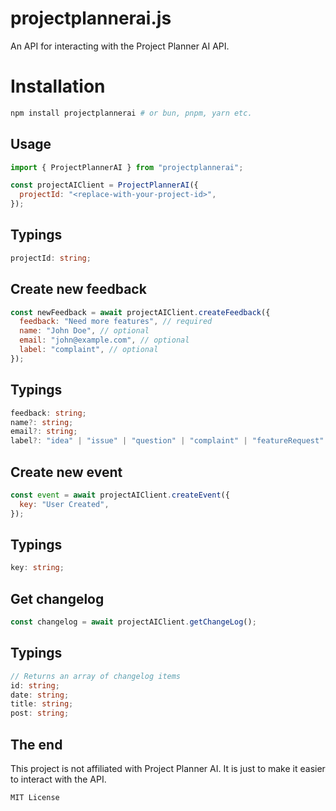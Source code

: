 # projectplannerai.js

An API for interacting with the Project Planner AI API.

# Installation

```bash
npm install projectplannerai # or bun, pnpm, yarn etc.
```

## Usage

```javascript
import { ProjectPlannerAI } from "projectplannerai";

const projectAIClient = ProjectPlannerAI({
  projectId: "<replace-with-your-project-id>",
});
```

## Typings

```typescript
projectId: string;
```

## Create new feedback

```javascript
const newFeedback = await projectAIClient.createFeedback({
  feedback: "Need more features", // required
  name: "John Doe", // optional
  email: "john@example.com", // optional
  label: "complaint", // optional
});
```

## Typings

```typescript
feedback: string;
name?: string;
email?: string;
label?: "idea" | "issue" | "question" | "complaint" | "featureRequest" | "other";
```

## Create new event

```javascript
const event = await projectAIClient.createEvent({
  key: "User Created",
});
```

## Typings

```typescript
key: string;
```

## Get changelog

```javascript
const changelog = await projectAIClient.getChangeLog();
```

## Typings

```typescript
// Returns an array of changelog items
id: string;
date: string;
title: string;
post: string;
```

## The end

This project is not affiliated with Project Planner AI. It is just to make it easier to interact with the API.

```
MIT License
```

